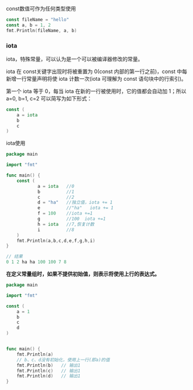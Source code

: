 const数值可作为任何类型使用

```go
const fileName = "hello"
const a, b = 1, 2
fmt.Println(fileName, a, b)
```

### iota

iota，特殊常量，可以认为是一个可以被编译器修改的常量。

iota 在 const关键字出现时将被重置为 0(const 内部的第一行之前)，const 中每新增一行常量声明将使 iota 计数一次(iota 可理解为 const 语句块中的行索引)。

第一个 iota 等于 0，每当 iota 在新的一行被使用时，它的值都会自动加 1；所以 a=0, b=1, c=2 可以简写为如下形式：

```go
const (
    a = iota
    b
    c
)
```

iota使用

```go
package main

import "fmt"

func main() {
    const (
            a = iota   //0
            b          //1
            c          //2
            d = "ha"   //独立值，iota += 1
            e          //"ha"   iota += 1
            f = 100    //iota +=1
            g          //100  iota +=1
            h = iota   //7,恢复计数
            i          //8
    )
    fmt.Println(a,b,c,d,e,f,g,h,i)
}

// 结果
0 1 2 ha ha 100 100 7 8
```

**在定义常量组时，如果不提供初始值，则表示将使用上行的表达式。**

```go
package main

import "fmt"

const (
	a = 1
	b
	c
	d
)


func main() {
	fmt.Println(a)
	// b、c、d没有初始化，使用上一行(即a)的值
	fmt.Println(b)   // 输出1
	fmt.Println(c)   // 输出1
	fmt.Println(d)   // 输出1
}
```